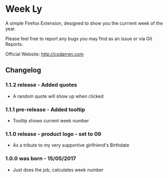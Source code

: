 # Week Ly

A simple Firefox Extension, designed to show you the currrent week of the year.

Please feel free to report any bugs you may find as an issue or via Git Reports.

Official Website: http://codarren.com

## Changelog
### 1.1.2 release - Added quotes
* A random quote will show up when clicked

### 1.1.1 pre-release - Added tooltip
* Tooltip shows current week number

### 1.1.0 release - product logo - set to 09
* As a tribute to my very supportive girlfriend's Birthdate 

### 1.0.0 was born - 15/05/2017
* Just does the job, calculates week number
